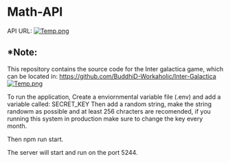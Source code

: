 # Math-API
API URL:
[![Temp.png](https://i.postimg.cc/02L5ZSQQ/Temp.png)](https://postimg.cc/kBvdgBW3)

## *Note:
This repository contains the source code for the Inter galactica game, which can be located in: https://github.com/BuddhiD-Workaholic/Inter-Galactica
[![Temp.png](https://i.postimg.cc/W3RMvzXb/Temp.png)](https://postimg.cc/FfZfb9M2)

To run the application, 
Create a enviornmental variable file (.env) and add a variable called: SECRET_KEY
Then add a random string, make the string randowm as possible and at least 256 chracters are recomended, if you running this system in production make sure to change the key every month. 

Then npm run start.

The server will start and run on the port 5244. 
